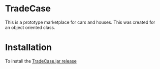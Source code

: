 # TradeCase
This is a prototype marketplace for cars and houses. This was created for an object oriented class.

# Installation

To install the [TradeCase.jar release](https://github.com/brandtall/TradeCase/releases/tag/release)
